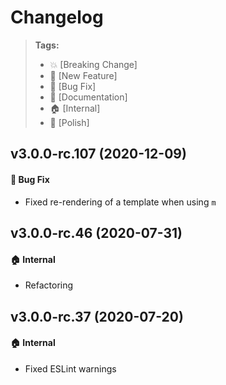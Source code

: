 Changelog
=========

> **Tags:**
> - :boom:       [Breaking Change]
> - :rocket:     [New Feature]
> - :bug:        [Bug Fix]
> - :memo:       [Documentation]
> - :house:      [Internal]
> - :nail_care:  [Polish]

## v3.0.0-rc.107 (2020-12-09)

#### :bug: Bug Fix

* Fixed re-rendering of a template when using `m`

## v3.0.0-rc.46 (2020-07-31)

#### :house: Internal

* Refactoring

## v3.0.0-rc.37 (2020-07-20)

#### :house: Internal

* Fixed ESLint warnings
